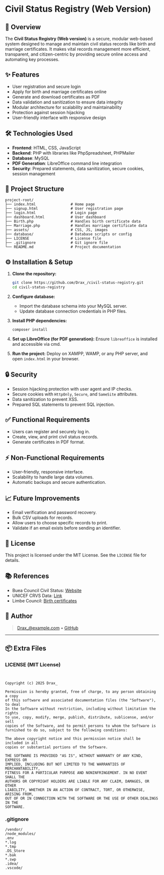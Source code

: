 # Civil Status Registry (Web Version)

&#x20;&#x20;

## 📌 Overview

The **Civil Status Registry (Web version)** is a secure, modular web-based system designed to manage and maintain civil status records like birth and marriage certificates. It makes vital records management more efficient, transparent, and citizen-centric by providing secure online access and automating key processes.

## ✨ Features

- User registration and secure login
- Apply for birth and marriage certificates online
- Generate and download certificates as PDF
- Data validation and sanitization to ensure data integrity
- Modular architecture for scalability and maintainability
- Protection against session hijacking
- User-friendly interface with responsive design

## 🛠️ Technologies Used

- **Frontend**: HTML, CSS, JavaScript 
- **Backend**: PHP with libraries like PhpSpreadsheet, PHPMailer
- **Database**: MySQL
- **PDF Generation**: LibreOffice command line integration
- **Security**: Prepared statements, data sanitization, secure cookies, session management

## 📂 Project Structure

```
project-root/
├── index.html                # Home page
├── signup.html               # User registration page
├── login.html                # Login page
├── dashboard.html            # User dashboard
├── Birth.php                 # Handles birth certificate data
├── Marriage.php              # Handles marriage certificate data
├── assets/                   # CSS, JS, images
├── database/                 # Database scripts or config
├── LICENSE                   # License file
├── .gitignore                # Git ignore file
└── README.md                 # Project documentation
```

## ⚙️ Installation & Setup

1. **Clone the repository:**

   ```bash
   git clone https://github.com/Drax_/civil-status-registry.git
   cd civil-status-registry
   ```

2. **Configure database:**

   - Import the database schema into your MySQL server.
   - Update database connection credentials in PHP files.

3. **Install PHP dependencies:**

   ```bash
   composer install
   ```

4. **Set up LibreOffice (for PDF generation):** Ensure `libreoffice` is installed and accessible via cmd.

5. **Run the project:** Deploy on XAMPP, WAMP, or any PHP server, and open `index.html` in your browser.

## 🔒 Security

- Session hijacking protection with user agent and IP checks.
- Secure cookies with `HttpOnly`, `Secure`, and `SameSite` attributes.
- Data sanitization to prevent XSS.
- Prepared SQL statements to prevent SQL injection.

## ✅ Functional Requirements

- Users can register and securely log in.
- Create, view, and print civil status records.
- Generate certificates in PDF format.

## ⚡ Non-Functional Requirements

- User-friendly, responsive interface.
- Scalability to handle large data volumes.
- Automatic backups and secure authentication.

## 📈 Future Improvements

- Email verification and password recovery.
- Bulk CSV uploads for records.
- Allow users to choose specific records to print.
- Validate if an email exists before sending an identifier.

## 📃 License

This project is licensed under the MIT License. See the `LICENSE` file for details.

## 📚 References

- Buea Council Civil Status: [Website](https://bueacouncil.com/?page_id=6825)
- UNICEF CRVS Data: [Link](https://data.unicef.org/crvs/cameroon/)
- Limbe Council: [Birth certificates](http://www.limbe.cm/birth-certificates.html)

## 🙌 Author

>  [Drax_@example.com](mailto\:Drax_@gmail.com) • [GitHub](https://github.com/Drax_)

---

## 📦 Extra Files

### LICENSE (MIT License)

```


Copyright (c) 2025 Drax_

Permission is hereby granted, free of charge, to any person obtaining a copy
of this software and associated documentation files (the "Software"), to deal
In the Software without restriction, including without limitation the rights
to use, copy, modify, merge, publish, distribute, sublicense, and/or sell
copies of the Software, and to permit persons to whom the Software is
furnished to do so, subject to the following conditions:

The above copyright notice and this permission notice shall be included in all
copies or substantial portions of the Software.

THE SOFTWARE IS PROVIDED "AS IS", WITHOUT WARRANTY OF ANY KIND, EXPRESS OR
IMPLIED, INCLUDING BUT NOT LIMITED TO THE WARRANTIES OF MERCHANTABILITY,
FITNESS FOR A PARTICULAR PURPOSE AND NONINFRINGEMENT. IN NO EVENT SHALL THE
AUTHORS OR COPYRIGHT HOLDERS ARE LIABLE FOR ANY CLAIM, DAMAGES, OR OTHER
LIABILITY, WHETHER IN AN ACTION OF CONTRACT, TORT, OR OTHERWISE, ARISING FROM,
OUT OF OR IN CONNECTION WITH THE SOFTWARE OR THE USE OF OTHER DEALINGS IN THE
SOFTWARE.
```

### .gitignore

```
/vendor/
/node_modules/
.env
*.log
*.tmp
.DS_Store
*.bak
*.swp
.idea/
.vscode/
```
